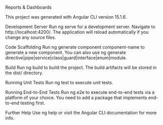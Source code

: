 Reports & Dashboards


This project was generated with Angular CLI version 15.1.6.

Development Server
Run ng serve for a development server. Navigate to http://localhost:4200/. The application will reload automatically if you change any source files.

Code Scaffolding
Run ng generate component component-name to generate a new component. You can also use ng generate directive|pipe|service|class|guard|interface|enum|module.

Build
Run ng build to build the project. The build artifacts will be stored in the dist/ directory.

Running Unit Tests
Run ng test to execute unit tests.

Running End-to-End Tests
Run ng e2e to execute end-to-end tests via a platform of your choice. You need to add a package that implements end-to-end testing first.

Further Help
Use ng help or visit the Angular CLI documentation for more info.
